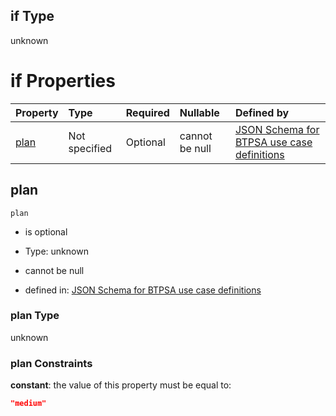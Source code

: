 ## if Type

unknown

# if Properties

| Property      | Type          | Required | Nullable       | Defined by                                                                                                                                                                                                                                  |
| :------------ | :------------ | :------- | :------------- | :------------------------------------------------------------------------------------------------------------------------------------------------------------------------------------------------------------------------------------------ |
| [plan](#plan) | Not specified | Optional | cannot be null | [JSON Schema for BTPSA use case definitions](btpsa-usecase-properties-services-items-allof-1-then-allof-87-then-allof-1-if-properties-plan.md "undefined#/properties/services/items/allOf/1/then/allOf/87/then/allOf/1/if/properties/plan") |

## plan



`plan`

*   is optional

*   Type: unknown

*   cannot be null

*   defined in: [JSON Schema for BTPSA use case definitions](btpsa-usecase-properties-services-items-allof-1-then-allof-87-then-allof-1-if-properties-plan.md "undefined#/properties/services/items/allOf/1/then/allOf/87/then/allOf/1/if/properties/plan")

### plan Type

unknown

### plan Constraints

**constant**: the value of this property must be equal to:

```json
"medium"
```
